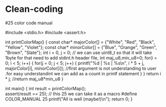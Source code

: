 # Clean-coding
#25 color code manual

#include <stdio.h>
#include <assert.h>

int printColorMap() {
    const char* majorColor[] = {"White", "Red", "Black", "Yellow", "Violet"};
    const char* minorColor[] = {"Blue", "Orange", "Green", "Brown", "Slate"};
    int i = 0, j = 0;  // we can use uint8_t so that it will take 1byte for that need to add stdint.h header file, int maj_u8,min_u8=0;
    for(i = 0; i < 5; i++) {
        for(j = 0; j < 5; j++) {
            printf("%d | %s | %s\n", i * 5 + j, majorColor[i], minorColor[i]);    //first argument is not understanding to user .for easy understandint we can add as a count in printf statement
        }
    }
    return i * j;      //return maj_u8*min_u8
}

int main() {
    int result = printColorMap();  
    assert(result == 25);   // this 25 we can take it as a macro  #define COLOR_MANUAL 25
    printf("All is well (maybe!)\n");
    return 0;
}
